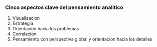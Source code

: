 ### Cinco aspectos clave del pensamiento analitico

1. Visualizacion
2. Estrategia
3. Orientacion hacia los problemas
4. Correlacion
5. Pensamiento con perspectiva global y orientacion hacia los detalles